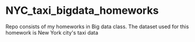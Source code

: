 # NYC_taxi_bigdata_homeworks
Repo consists of my homeworks in Big data class. The dataset used for this homework is New York city's taxi data
